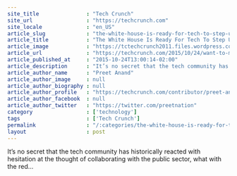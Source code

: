 ```yaml
---
site_title               : "Tech Crunch"
site_url                 : "https://techcrunch.com"
site_locale              : "en_US"
article_slug             : "the-white-house-is-ready-for-tech-to-step-up-in-government"
article_title            : "The White House Is Ready For Tech To Step Up In Government"
article_image            : "https://tctechcrunch2011.files.wordpress.com/2012/05/800px-whitehousesouthfacade.jpg?w=764&h=400&crop=1"
article_url              : "https://techcrunch.com/2015/10/24/want-to-make-america-better-look-to-the-government/"
article_published_at     : "2015-10-24T13:00:14-02:00"
article_description      : "It’s no secret that the tech community has historically reacted with hesitation at the thought of collaborating with the public sector, what with the red..."
article_author_name      : "Preet Anand"
article_author_image     : null
article_author_biography : null
article_author_profile   : "https://techcrunch.com/contributor/preet-anand/"
article_author_facebook  : null
article_author_twitter   : "https://twitter.com/preetnation"
category                 : ['technology']
tags                     : ['Tech Crunch']
permalink                : "/:categories/the-white-house-is-ready-for-tech-to-step-up-in-government/"
layout                   : post
---
```


It’s no secret that the tech community has historically reacted with hesitation at the thought of collaborating with the public sector, what with the red...
